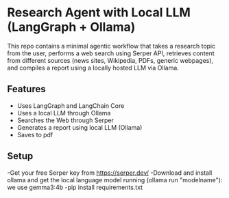 # Research Agent with Local LLM (LangGraph + Ollama)

This repo contains a minimal agentic workflow that takes a research topic from the user, performs a web search using Serper API, retrieves content from different sources (news sites, Wikipedia, PDFs, generic webpages), and compiles a report using a locally hosted LLM via Ollama.

## Features

- Uses LangGraph and LangChain Core
- Uses a local LLM through Ollama
- Searches the Web through Serper
- Generates a report using local LLM (Ollama)
- Saves to pdf

## Setup
-Get your free Serper key from https://serper.dev/
-Download and install ollama and get the local language model running (ollama run "modelname"): we use gemma3:4b
-pip install requirements.txt


